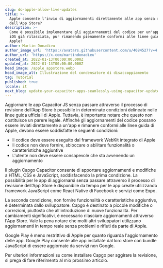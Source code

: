 ```yaml
---
slug: do-apple-allow-live-updates
title: >-
  Apple consente l'invio di aggiornamenti direttamente alle app senza revisione
  dell'App Store?
description: >-
  Come è possibile implementare gli aggiornamenti del codice per un'applicazione
  iOS già rilasciata, pur rimanendo pienamente conformi alle linee guida di
  Apple?
author: Martin Donadieu
author_image_url: 'https://avatars.githubusercontent.com/u/4084527?v=4'
author_url: 'https://x.com/martindonadieu'
created_at: 2022-01-13T00:00:00.000Z
updated_at: 2022-01-13T00:00:00.000Z
head_image: /apple_appstore.webp
head_image_alt: Illustrazione del condensatore di disaccoppiamento
tag: Tutorial
published: true
locale: it
next_blog: update-your-capacitor-apps-seamlessly-using-capacitor-updater
---
```


Aggiornare le app Capacitor JS senza passare attraverso il processo di revisione dell'App Store è possibile in determinate condizioni delineate nelle linee guida ufficiali di Apple. Tuttavia, è importante notare che questo non costituisce un parere legale. Affinché gli aggiornamenti del codice possano essere inviati direttamente a un'app e rimanere conformi alle linee guida di Apple, devono essere soddisfatte le seguenti condizioni:

- Il codice deve essere eseguito dal framework WebKit integrato di Apple
- Il codice non deve fornire, sbloccare o abilitare funzionalità o caratteristiche aggiuntive
- L'utente non deve essere consapevole che sta avvenendo un aggiornamento

Il plugin Capgo Capacitor consente di apportare aggiornamenti e modifiche a HTML, CSS e JavaScript, soddisfacendo la prima condizione.
La possibilità per le app di aggiornarsi senza passare attraverso il processo di revisione dell'App Store è disponibile da tempo per le app create utilizzando framework JavaScript come React Native di Facebook e servizi come Expo.

La seconda condizione, non fornire funzionalità o caratteristiche aggiuntive, è determinata dallo sviluppatore. Capgo è destinato a piccole modifiche o correzioni, piuttosto che all'introduzione di nuove funzionalità. Per cambiamenti significativi, è necessario rilasciare aggiornamenti attraverso l'App Store. Vale la pena notare che molti altri sviluppatori utilizzano aggiornamenti in tempo reale senza problemi o rifiuti da parte di Apple.

Google Play è meno restrittivo di Apple per quanto riguarda l'aggiornamento delle app. Google Play consente alle app installate dal loro store con bundle JavaScript di essere aggiornate da servizi non Google.

Per ulteriori informazioni su come installare Capgo per aggirare la revisione, si prega di fare riferimento al mio prossimo articolo.